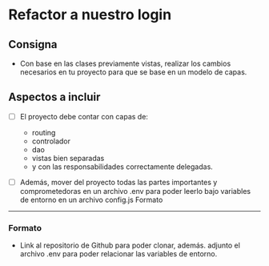 # Refactor a nuestro login

## Consigna

- Con base en las clases previamente vistas, realizar los cambios necesarios en tu proyecto para que se base en un modelo de capas.

## Aspectos a incluir

- [ ] El proyecto debe contar con capas de:

  - routing
  - controlador
  - dao
  - vistas bien separadas
  - y con las responsabilidades correctamente delegadas.

- [ ] Además, mover del proyecto todas las partes importantes y comprometedoras en un archivo .env para poder leerlo bajo variables de entorno en un archivo config.js
      Formato

---

### Formato

- Link al repositorio de Github para poder clonar, además. adjunto el archivo .env para poder relacionar las variables de entorno.

<!-- ### Sugerencias -->
